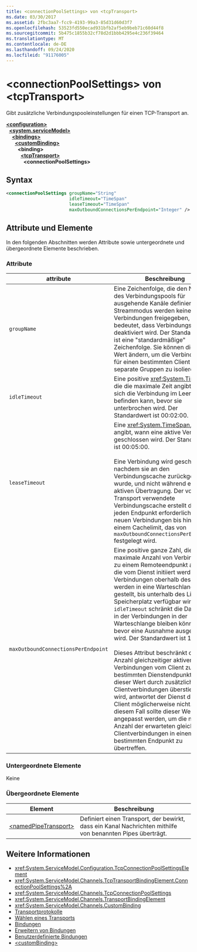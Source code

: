 ```yaml
---
title: <connectionPoolSettings> von <tcpTransport>
ms.date: 03/30/2017
ms.assetid: 2fbc3aa7-fcc9-4193-99a3-85d31d60d3f7
ms.openlocfilehash: 53523fd550ecad931bfb2af5eb9beb71c60d44f8
ms.sourcegitcommit: 5b475c1855b32cf78d2d1bbb4295e4c236f39464
ms.translationtype: MT
ms.contentlocale: de-DE
ms.lasthandoff: 09/24/2020
ms.locfileid: "91176005"
---
```

# <a name="connectionpoolsettings-of-tcptransport"></a>\<connectionPoolSettings> von \<tcpTransport>

Gibt zusätzliche Verbindungspooleinstellungen für einen TCP-Transport an.  
  
[**\<configuration>**](../configuration-element.md)\
&nbsp;&nbsp;[**\<system.serviceModel>**](system-servicemodel.md)\
&nbsp;&nbsp;&nbsp;&nbsp;[**\<bindings>**](bindings.md)\
&nbsp;&nbsp;&nbsp;&nbsp;&nbsp;&nbsp;[**\<customBinding>**](custombinding.md)\
&nbsp;&nbsp;&nbsp;&nbsp;&nbsp;&nbsp;&nbsp;&nbsp;**\<binding>**\
&nbsp;&nbsp;&nbsp;&nbsp;&nbsp;&nbsp;&nbsp;&nbsp;&nbsp;&nbsp;[**\<tcpTransport>**](tcptransport.md)\
&nbsp;&nbsp;&nbsp;&nbsp;&nbsp;&nbsp;&nbsp;&nbsp;&nbsp;&nbsp;&nbsp;&nbsp;**\<connectionPoolSettings>**  
  
## <a name="syntax"></a>Syntax  
  
```xml  
<connectionPoolSettings groupName="String"
                        idleTimeout="TimeSpan"
                        leaseTimeout="TimeSpan"
                        maxOutboundConnectionsPerEndpoint="Integer" />
```  
  
## <a name="attributes-and-elements"></a>Attribute und Elemente  

 In den folgenden Abschnitten werden Attribute sowie untergeordnete und übergeordnete Elemente beschrieben.  
  
### <a name="attributes"></a>Attribute  
  
|attribute|Beschreibung|  
|---------------|-----------------|  
|`groupName`|Eine Zeichenfolge, die den Namen des Verbindungspools für ausgehende Kanäle definiert. Im Streammodus werden keine Verbindungen freigegeben, was bedeutet, dass Verbindungspooling deaktiviert wird. Der Standardwert ist eine "standardmäßige" Zeichenfolge. Sie können diesen Wert ändern, um die Verbindungen für einen bestimmten Client in separate Gruppen zu isolieren.|  
|`idleTimeout`|Eine positive <xref:System.TimeSpan>, die die maximale Zeit angibt, in der sich die Verbindung im Leerlauf befinden kann, bevor sie unterbrochen wird. Der Standardwert ist 00:02:00.|  
|`leaseTimeout`|Eine <xref:System.TimeSpan>, die angibt, wann eine aktive Verbindung geschlossen wird. Der Standardwert ist 00:05:00.<br /><br /> Eine Verbindung wird geschlossen, nachdem sie an den Verbindungscache zurückgegeben wurde, und nicht während einer aktiven Übertragung. Der vom TCP-Transport verwendete Verbindungscache erstellt die für jeden Endpunkt erforderlichen neuen Verbindungen bis hin zu einem Cachelimit, das von `maxOutboundConnectionsPerEndpoint.` festgelegt wird.|  
|`maxOutboundConnectionsPerEndpoint`|Eine positive ganze Zahl, die die maximale Anzahl von Verbindungen zu einem Remoteendpunkt angibt, die vom Dienst initiiert werden. Verbindungen oberhalb des Limits werden in eine Warteschlange gestellt, bis unterhalb des Limits Speicherplatz verfügbar wird. `idleTimeout` schränkt die Dauer ein, in der Verbindungen in der Warteschlange bleiben können, bevor eine Ausnahme ausgelöst wird. Der Standardwert ist 10.<br /><br /> Dieses Attribut beschränkt die Anzahl gleichzeitiger aktiver Verbindungen vom Client zu einem bestimmten Dienstendpunkt. Wenn dieser Wert durch zusätzliche aktive Clientverbindungen überstiegen wird, antwortet der Dienst dem Client möglicherweise nicht. In diesem Fall sollte dieser Wert angepasst werden, um die maximale Anzahl der erwarteten gleichzeitigen Clientverbindungen in einem bestimmten Endpunkt zu übertreffen.|  
  
### <a name="child-elements"></a>Untergeordnete Elemente  

 Keine  
  
### <a name="parent-elements"></a>Übergeordnete Elemente  
  
|Element|Beschreibung|  
|-------------|-----------------|  
|[\<namedPipeTransport>](namedpipetransport.md)|Definiert einen Transport, der bewirkt, dass ein Kanal Nachrichten mithilfe von benannten Pipes überträgt.|  
  
## <a name="see-also"></a>Weitere Informationen

- <xref:System.ServiceModel.Configuration.TcpConnectionPoolSettingsElement>
- <xref:System.ServiceModel.Channels.TcpTransportBindingElement.ConnectionPoolSettings%2A>
- <xref:System.ServiceModel.Channels.TcpConnectionPoolSettings>
- <xref:System.ServiceModel.Channels.TransportBindingElement>
- <xref:System.ServiceModel.Channels.CustomBinding>
- [Transportprotokolle](../../../wcf/feature-details/transports.md)
- [Wählen eines Transports](../../../wcf/feature-details/choosing-a-transport.md)
- [Bindungen](../../../wcf/bindings.md)
- [Erweitern von Bindungen](../../../wcf/extending/extending-bindings.md)
- [Benutzerdefinierte Bindungen](../../../wcf/extending/custom-bindings.md)
- [\<customBinding>](custombinding.md)
